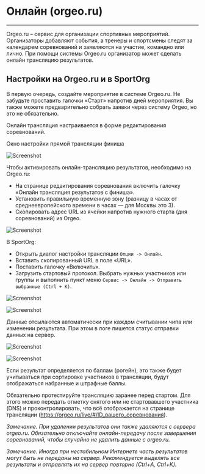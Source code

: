 # Онлайн (orgeo.ru)

---

Orgeo.ru – сервис для организации спортивных мероприятий.
Организаторы добавляют события, а тренеры и спортсмены следят за календарем соревнований и заявляются на участие, командно или лично. 
При помощи системы Orgeo.ru организатор может сделать онлайн трансляцию результатов.

## Настройки на Orgeo.ru и в SportOrg

В первую очередь, создайте мероприятие в системе Orgeo.ru.
Не забудьте проставить галочки «Старт» напротив дней мероприятия.
Вы также можете предварительно собрать заявки через систему Orgeo, но это не обязательно.

Онлайн трансляция настраивается в форме редактирования соревнований.

Окно настройки прямой трансляции финиша

![Screenshot](../img/online_orgeo_settings.png)

Чтобы активировать онлайн-трансляцию результатов, необходимо на Orgeo.ru:
* На странице редактирования соревнования включить галочку «Онлайн трансляция результатов с финиша».
* Установить правильную временную зону (разницу в часах от среднеевропейского времени в часах — для Москвы это 3).
* Скопировать адрес URL из ячейки напротив нужного старта (дня соревнований) из Orgeo.

![Screenshot](../img/dialog_online.png)

В SportOrg:
* Открыть диалог настройки трансляции `Опции -> Онлайн`.
* Вставить скопированный URL в поле «URL».
* Поставить галочку «Включить».
* Загрузить стартовый протокол. Выбрать нужных участников или группы и выполнить пункт меню `Сервис -> Онлайн -> Отправить выбранные (Ctrl + K)`.

![Screenshot](../img/online_send_start_list_log.png)

![Screenshot](../img/online_orgeo_start_list.png)

Данные отсылаются автоматически при каждом считывании чипа или изменении результата.
При этом в логе пишется статус отправки данных на сервер.

![Screenshot](../img/online_test_send.png)

![Screenshot](../img/online_orgeo_test_send.png)

Если результат определяется по баллам (рогейн), это также будет учитываться при сортировке участников в трансляции, будут отображаться набранные и штрафные баллы.

Обязательно протестируйте трансляцию заранее перед стартом.
Для этого можно передать отметку снятого или не стартовавшего участника (DNS) и проконтролировать,
что всё отображается на странице трансляции (https://orgeo.ru/live/#/ID_вашего_соревнования).

*Замечание.
При удалении результатов они также удаляются с сервера orgeo.ru.
Обязательно отключайте онлайн-передачу после завершения соревнований,
чтобы случайно не удалить данные с orgeo.ru.*

*Замечание.
Иногда при нестабильном Интернете часть результатов могут быть не переданы на сервер.
Рекомендуется выделять все результаты и отправлять их на сервер повторно (Ctrl+A, Ctrl+K).*

